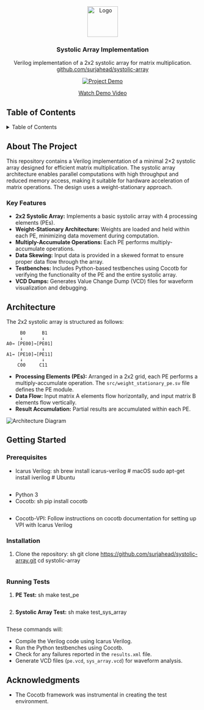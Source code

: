 <div align="center">
  <!-- REMOVE THIS IF YOU DON'T HAVE A LOGO -->
    <img src="https://github.com/user-attachments/assets/0ae1b6d5-1a62-4b41-b2c7-c595a0460497" alt="Logo" width="80" height="80">

<h3 align="center">Systolic Array Implementation</h3>

  <p align="center">
    Verilog implementation of a 2x2 systolic array for matrix multiplication.
    <br />
     <a href="https://github.com/surjahead/systolic-array">github.com/surjahead/systolic-array</a>
  </p>
</div>

<!-- REMOVE THIS IF YOU DON'T HAVE A DEMO -->
<!-- TIP: You can alternatively directly upload a video up to 100MB by dropping it in while editing the README on GitHub. This displays a video player directly on GitHub instead of making it so that you have to click an image/link -->
<div align="center">
  <a href="https://github.com/user-attachments/assets/f45c9ee9-ad2f-40f4-bb60-e9bbd1472c45">
    <img src="https://github.com/user-attachments/assets/f45c9ee9-ad2f-40f4-bb60-e9bbd1472c45" alt="Project Demo">
    <p>Watch Demo Video</p>
  </a>
</div>

## Table of Contents

<details>
  <summary>Table of Contents</summary>
  <ol>
    <li>
      <a href="#about-the-project">About The Project</a>
      <ul>
        <li><a href="#key-features">Key Features</a></li>
      </ul>
    </li>
    <li><a href="#architecture">Architecture</a></li>
    <li>
      <a href="#getting-started">Getting Started</a>
      <ul>
        <li><a href="#prerequisites">Prerequisites</a></li>
        <li><a href="#installation">Installation</a></li>
        <li><a href="#running-tests">Running Tests</a></li>
      </ul>
    </li>
    <li><a href="#acknowledgments">Acknowledgments</a></li>
  </ol>
</details>

## About The Project

This repository contains a Verilog implementation of a minimal 2×2 systolic array designed for efficient matrix multiplication. The systolic array architecture enables parallel computations with high throughput and reduced memory access, making it suitable for hardware acceleration of matrix operations. The design uses a weight-stationary approach.

### Key Features

- **2x2 Systolic Array:** Implements a basic systolic array with 4 processing elements (PEs).
- **Weight-Stationary Architecture:** Weights are loaded and held within each PE, minimizing data movement during computation.
- **Multiply-Accumulate Operations:** Each PE performs multiply-accumulate operations.
- **Data Skewing:** Input data is provided in a skewed format to ensure proper data flow through the array.
- **Testbenches:** Includes Python-based testbenches using Cocotb for verifying the functionality of the PE and the entire systolic array.
- **VCD Dumps:** Generates Value Change Dump (VCD) files for waveform visualization and debugging.

## Architecture

The 2x2 systolic array is structured as follows:

```
     B0      B1
     ↓       ↓
A0→ [PE00]→[PE01]
     ↓       ↓
A1→ [PE10]→[PE11]
     ↓       ↓
    C00     C11
```

- **Processing Elements (PEs):** Arranged in a 2x2 grid, each PE performs a multiply-accumulate operation. The `src/weight_stationary_pe.sv` file defines the PE module.
- **Data Flow:** Input matrix A elements flow horizontally, and input matrix B elements flow vertically.
- **Result Accumulation:** Partial results are accumulated within each PE.

![Architecture Diagram](https://github.com/user-attachments/assets/721b7fb3-e480-4809-9023-fd48b82b1f8c)

## Getting Started

### Prerequisites

- Icarus Verilog:
  sh
  brew install icarus-verilog # macOS
  sudo apt-get install iverilog # Ubuntu
  ```

  ```
- Python 3
- Cocotb:
  sh
  pip install cocotb
  ```

  ```
- Cocotb-VPI: Follow instructions on cocotb documentation for setting up VPI with Icarus Verilog

### Installation

1. Clone the repository:
   sh
   git clone https://github.com/surjahead/systolic-array.git
   cd systolic-array
   ```

   ```

### Running Tests

1.  **PE Test:**
    sh
    make test_pe

    ```

    ```

2.  **Systolic Array Test:**
    sh
    make test_sys_array
    ```

    ```

These commands will:

- Compile the Verilog code using Icarus Verilog.
- Run the Python testbenches using Cocotb.
- Check for any failures reported in the `results.xml` file.
- Generate VCD files (`pe.vcd`, `sys_array.vcd`) for waveform analysis.

## Acknowledgments

- The Cocotb framework was instrumental in creating the test environment.
